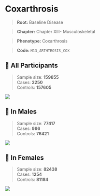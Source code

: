 # Coxarthrosis

> **Root:** Baseline Disease  

> **Chapter:** Chapter XIII- Musculoskeletal  

> **Phenotype:** Coxarthrosis  

> **Code:** `M13_ARTHTROSIS_COX`

## 🧪 All Participants  
> Sample size: **159855**  
> Cases: **2250**  
> Controls: **157605**
<img src="/Disease/Figures/ALL/Baseline/M13_ARTHTROSIS_COX.png"/>
<CsvTable src="/public/Disease/Data/ALL/Baseline/LG_M13_ARTHTROSIS_COX.csv" label="🔍 View full results" />

## 👨 In Males  
> Sample size: **77417**  
> Cases: **996**  
> Controls: **76421**
<img src="/Disease/Figures/Male/Baseline/M13_ARTHTROSIS_COX.png"/>
<CsvTable src="/public/Disease/Data/Male/Baseline/LG_M13_ARTHTROSIS_COX.csv" label="🔍 View full results" />

## 👩 In Females  
> Sample size: **82438**  
> Cases: **1254**  
> Controls: **81184**
<img src="/Disease/Figures/Female/Baseline/M13_ARTHTROSIS_COX.png"/>
<CsvTable src="/public/Disease/Data/Female/Baseline/LG_M13_ARTHTROSIS_COX.csv" label="🔍 View full results" />
